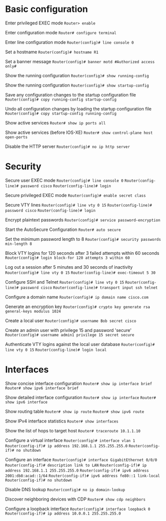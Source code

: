 # Basic configuration

Enter privileged EXEC mode
`Router> enable`

Enter configuration mode
`Router# configure terminal`

Enter line configuration mode
`Router(config)# line console 0`

Set a hostname
`Router(config)# hostname R1`

Set a banner message
`Router(config)# banner motd #Authorized access only#`

Show the running configuration
`Router(config)# show running-config`

Show the running configuration
`Router(config)# show startup-config`

Save any configuration changes to the startup configuration file
`Router(config)# copy running-config startup-config`

Undo all configuration changes by loading the startup configuration file
`Router(config)# copy startup-config running-config`

Show active services
`Router# show ip ports all`

Show active services (before IOS-XE)
`Router# show control-plane host open-ports`

Disable the HTTP server
`Router(config)# no ip http server`

# Security

Secure user EXEC mode
`Router(config)# line console 0`
`Router(config-line)# password cisco`
`Router(config-line)# login`

Secure privileged EXEC mode
`Router(config)# enable secret class`

Secure VTY lines
`Router(config)# line vty 0 15`
`Router(config-line)# password cisco`
`Router(config-line)# login`

Encrypt plaintext passwords
`Router(config)# service password-encryption`

Start the AutoSecure Configuration
`Router# auto secure`

Set the minimum password length to 8
`Router(config)# security passwords min-length 8`

Block VTY logins for 120 seconds after 3 failed attempts within 60 seconds
`Router(config)# login block-for 120 attempts 3 within 60`

Log out a session after 5 minutes and 30 seconds of inactivity
`Router(config)# line vty 0 15`
`Router(config-line)# exec-timeout 5 30`

Configure SSH and Telnet
`Router(config)# line vty 0 15`
`Router(config-line)# password cisco`
`Router(config-line)# transport input ssh telnet`

Configure a domain name
`Router(config)# ip domain name cisco.com`

Generate an encryption key
`Router(config)# crypto key generate rsa general-keys modulus 1024`

Create a local user
`Router(config)# username Bob secret cisco`

Create an admin user with privilege 15 and password 'secure'
`Router(config)# username admin1 privilege 15 secret secure`

Authenticate VTY logins against the local user database
`Router(config)# line vty 0 15`
`Router(config-line)# login local`

# Interfaces

Show concise interface configuration
`Router# show ip interface brief`
`Router# show ipv6 interface brief`

Show detailed interface configuration
`Router# show ip interface`
`Router# show ipv6 interface`

Show routing table
`Router# show ip route`
`Router# show ipv6 route`

Show IPv4 interface statistics
`Router# show interfaces`

Show the list of hops to target host
`Router# traceroute 10.1.1.10`

Configure a virtual interface
`Router(config)# interface vlan 1`
`Router(config-if)# ip address 192.168.1.1 255.255.255.0`
`Router(config-if)# no shutdown`

Configure an interface
`Router(config)# interface GigabitEthernet 0/0/0`
`Router(config-if)# description link to LAN`
`Router(config-if)# ip address 192.168.1.1 255.255.255.0`
`Router(config-if)# ipv6 address 2001:db8:acad::1/64`
`Router(config-if)# ipv6 address fe80::1 link-local`
`Router(config-if)# no shutdown`

Disable DNS lookup
`Router(config)# no ip domain-lookup`

Discover neighboring devices with CDP
`Router# show cdp neighbors`

Configure a loopback interface
`Router(config)# interface loopback 0`
`Router(config-if)# ip address 10.0.0.1 255.255.255.0`